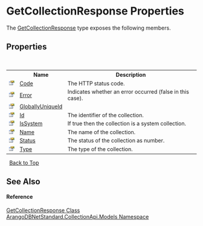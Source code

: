 # GetCollectionResponse Properties
 

The <a href="4e59bd26-c1eb-d94b-6ab2-0f0c74c8663d">GetCollectionResponse</a> type exposes the following members.


## Properties
&nbsp;<table><tr><th></th><th>Name</th><th>Description</th></tr><tr><td>![Public property](media/pubproperty.gif "Public property")</td><td><a href="f3f6c480-d87f-d9c3-8a7b-fa1ddd83db97">Code</a></td><td>
The HTTP status code.</td></tr><tr><td>![Public property](media/pubproperty.gif "Public property")</td><td><a href="9355951a-f6ec-d0eb-6ec7-8a40412a30fc">Error</a></td><td>
Indicates whether an error occurred (false in this case).</td></tr><tr><td>![Public property](media/pubproperty.gif "Public property")</td><td><a href="327db2f8-68bc-e738-b174-94a733a48610">GloballyUniqueId</a></td><td /></tr><tr><td>![Public property](media/pubproperty.gif "Public property")</td><td><a href="20255268-04c3-b2e4-ccb0-5263db93fb24">Id</a></td><td>
The identifier of the collection.</td></tr><tr><td>![Public property](media/pubproperty.gif "Public property")</td><td><a href="922d27ff-65da-59b9-6b2c-c5d5da67f440">IsSystem</a></td><td>
If true then the collection is a system collection.</td></tr><tr><td>![Public property](media/pubproperty.gif "Public property")</td><td><a href="b61f3292-05b5-da7b-6510-dfc18e790865">Name</a></td><td>
The name of the collection.</td></tr><tr><td>![Public property](media/pubproperty.gif "Public property")</td><td><a href="9f213123-b075-2ea4-b4b0-295a6db31d28">Status</a></td><td>
The status of the collection as number.</td></tr><tr><td>![Public property](media/pubproperty.gif "Public property")</td><td><a href="d1d0a96b-3f16-3574-1382-0c5972c91081">Type</a></td><td>
The type of the collection.</td></tr></table>&nbsp;
<a href="#getcollectionresponse-properties">Back to Top</a>

## See Also


#### Reference
<a href="4e59bd26-c1eb-d94b-6ab2-0f0c74c8663d">GetCollectionResponse Class</a><br /><a href="eddef630-2e74-9b99-ee5b-91305adea48b">ArangoDBNetStandard.CollectionApi.Models Namespace</a><br />